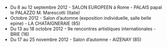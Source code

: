 
* Du 8 au 12 septembre 2012 - SALON EUROPEEN à Rome - PALAIS papal le PALAZZO M.&nbsp;Marescotti (Italie)
* Octobre 2012 - Salon d’automne (exposition individuelle, salle belle epine) - LA CHATAIGNERAIE (85)
* Du 13 au 18 octobre 2012 - 9e rencontres artistiques internationales - BRIE (16)
* Du 17 au 25 novembre 2012 - Salon d’automne - AIZENAY (85)
